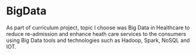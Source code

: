 # BigData
As part of curriculum project, topic I choose was Big Data in Healthcare to reduce re-admission and enhance heath care services to the consumers using Big Data tools and technologies such as Hadoop, Spark, NoSQL and IOT.
